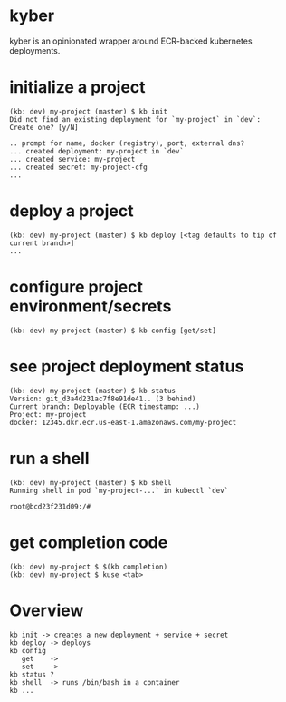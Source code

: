 # kyber

kyber is an opinionated wrapper around ECR-backed kubernetes deployments.

# initialize a project

```
(kb: dev) my-project (master) $ kb init
Did not find an existing deployment for `my-project` in `dev`:
Create one? [y/N]

.. prompt for name, docker (registry), port, external dns?
... created deployment: my-project in `dev`
... created service: my-project
... created secret: my-project-cfg
...
```


# deploy a project

```
(kb: dev) my-project (master) $ kb deploy [<tag defaults to tip of current branch>]
...
```


# configure project environment/secrets

```
(kb: dev) my-project (master) $ kb config [get/set]
```

# see project deployment status

```
(kb: dev) my-project (master) $ kb status
Version: git_d3a4d231ac7f8e91de41.. (3 behind)
Current branch: Deployable (ECR timestamp: ...)
Project: my-project
docker: 12345.dkr.ecr.us-east-1.amazonaws.com/my-project
```

# run a shell

```
(kb: dev) my-project (master) $ kb shell
Running shell in pod `my-project-...` in kubectl `dev`

root@bcd23f231d09:/#

```

# get completion code

```
(kb: dev) my-project $ $(kb completion)
(kb: dev) my-project $ kuse <tab>

```

# Overview

```
kb init -> creates a new deployment + service + secret
kb deploy -> deploys
kb config
   get    ->
   set    ->
kb status ?
kb shell  -> runs /bin/bash in a container
kb ...
```
